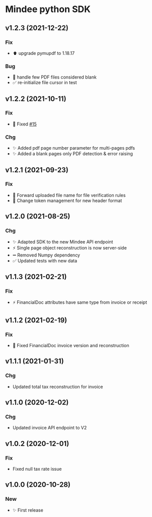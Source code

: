 # Mindee python SDK

## v1.2.3 (2021-12-22)

### Fix

* :arrow_up: upgrade pymupdf to 1.18.17

### Bug

* :bug: handle few PDF files considered blank
* :white_check_mark: re-initialize file cursor in test

## v1.2.2 (2021-10-11)

### Fix

*  🐛 Fixed [#15](https://github.com/mindee/mindee-api-python/issues/15)

### Chg

* ✨ Added pdf page number parameter for multi-pages pdfs
* ✨ Added a blank pages only PDF detection & error raising


## v1.2.1 (2021-09-23)

### Fix

* :bug: Forward uploaded file name for file verification rules
* :bug: Change token management for new header format

## v1.2.0 (2021-08-25)

### Chg

* :sparkles: Adapted SDK to the new Mindee API endpoint
* :zap: Single page object reconstruction is now server-side
* :heavy_minus_sign: Removed Numpy dependency
* :white_check_mark: Updated tests with new data

## v1.1.3 (2021-02-21)

### Fix

* :zap: FinancialDoc attributes have same type from invoice or receipt

## v1.1.2 (2021-02-19)

### Fix

* :bug: Fixed FinancialDoc invoice version and reconstruction

## v1.1.1 (2021-01-31)

### Chg

* Updated total tax reconstruction for invoice

## v1.1.0 (2020-12-02)

### Chg

* Updated invoice API endpoint to V2

## v1.0.2 (2020-12-01)

### Fix

* Fixed null tax rate issue

## v1.0.0 (2020-10-28)

### New

* ✨ First release
